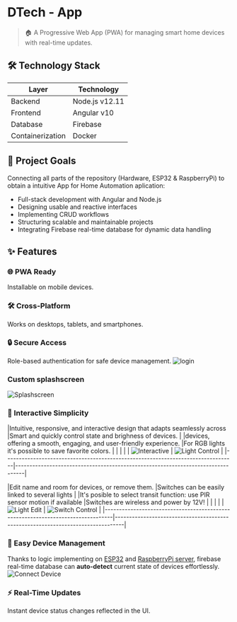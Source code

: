 # DTech - App
> 🏠 A Progressive Web App (PWA) for managing smart home devices with real-time updates.

## 🛠 Technology Stack
| **Layer**        | **Technology**                  |
| ---------------- | ------------------------------- |
| Backend          | Node.js v12.11                  |
| Frontend         | Angular v10                     |
| Database         | Firebase                        |
| Containerization | Docker                          |

## 🎯 Project Goals   
Connecting all parts of the repository (Hardware, ESP32 & RaspberryPi) to obtain a intuitive App for Home Automation aplication:

- Full-stack development with Angular and Node.js
- Designing usable and reactive interfaces
- Implementing CRUD workflows
- Structuring scalable and maintainable projects
- Integrating Firebase real-time database for dynamic data handling   

## ✨ Features

### 🌐 PWA Ready     
Installable on mobile devices.

### 🛠 Cross-Platform   
Works on desktops, tablets, and smartphones.

### 🔒 Secure Access  
Role-based authentication for safe device management.
![login](/App/src/assets/gif/login.gif)

### Custom splashscreen
![Splashscreen](/App/src/assets/gif/splash.gif)

### 💠 Interactive Simplicity

|Intuitive, responsive, and interactive design that adapts seamlessly across      |Smart and quickly control state and brighness of devices.                        |
|devices, offering a smooth, engaging, and user-friendly experience.              |For RGB lights it's possible to save favorite colors.                            |
|                                                                                 |                                                                                 |
| ![Interactive](/App/src/assets/gif/interactive.gif)                             | ![Light Control](/App/src/assets/gif/lights.gif)                                |
|---------------------------------------------------------------------------------|---------------------------------------------------------------------------------|

|Edit name and room for devices, or remove them.                                  |Switches can be easily linked to several lights                                  |
|It's posible to select transit function: use PIR sensor motion if available      |Switches are wireless and power by 12V!                                          |
|                                                                                 |                                                                                 |
| ![Light Edit](/App/src/assets/gif/edit.gif)                                     | ![Switch Control](/App/src/assets/gif/edit-switch.gif)                          |
|---------------------------------------------------------------------------------|---------------------------------------------------------------------------------|

### 🔧 Easy Device Management   
Thanks to logic implementing on [ESP32](https://github.com/jc-delrio/DTech/tree/main/ESP32) and [RaspberryPi server](https://github.com/jc-delrio/DTech/tree/main/RaspberryPi), firebase real-time database can **auto-detect** current state of devices effortlessly.
![Connect Device](/App/src/assets/gif/connect.gif)

### ⚡ Real-Time Updates  
Instant device status changes reflected in the UI.


